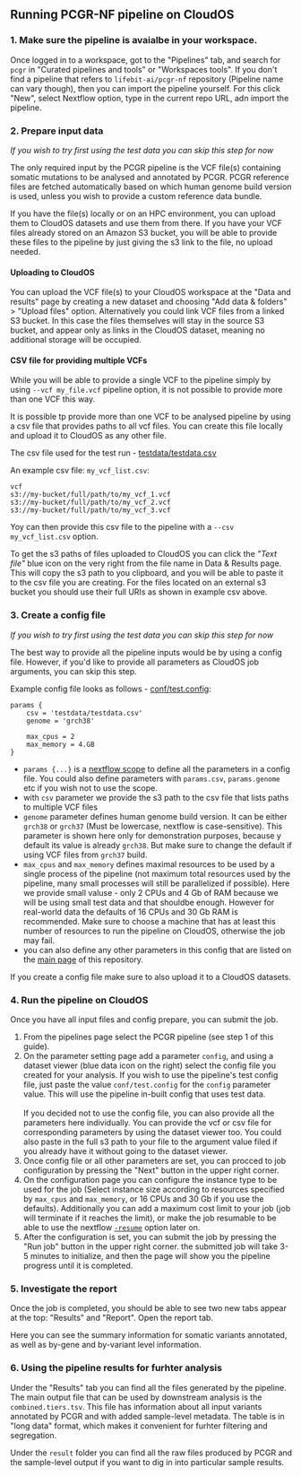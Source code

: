 ## Running PCGR-NF pipeline on CloudOS

### 1. Make sure the pipeline is avaialbe in your workspace.
Once logged in to a workspace, got to the "Pipelines" tab, and search for `pcgr` in "Curated pipelines and tools" or "Workspaces tools". If you don't find a pipeline that refers to `lifebit-ai/pcgr-nf` repository (Pipeline name can vary though), then you can import the pipeline yourself. For this click "New", select Nextflow option, type in the current repo URL, adn import the pipeline.

### 2. Prepare input data
*If you wish to try first using the test data you can skip this step for now*

The only required input by the PCGR pipeline is the VCF file(s) containing somatic mutations to be analysed and annotated by PCGR. PCGR reference files are fetched automatically based on which human genome build version is used, unless you wish to provide a custom reference data bundle.

If you have the file(s) locally or on an HPC environment, you can upload them to CloudOS datasets and use them from there. If you have your VCF files already stored on an Amazon S3 bucket, you will be able to provide these files to the pipeline by just giving the s3 link to the file, no upload needed.

#### Uploading to CloudOS
You can upload the VCF file(s) to your CloudOS workspace at the "Data and results" page by creating a new dataset and choosing "Add data & folders" > "Upload files" option. Alternatively you could link VCF files from a linked S3 bucket. In this case the files themselves will stay in the source S3 bucket, and appear only as links in the CloudOS dataset, meaning no additional storage will be occupied.

#### CSV file for providing multiple VCFs
While you will be able to provide a single VCF to the pipeline simply by using `--vcf my_file.vcf` pipeline option, it is not possible to provide more than one VCF this way.

It is possible tp provide more than one VCF to be analysed pipeline by using a csv file that provides paths to all vcf files. You can create this file locally and upload it to CloudOS as any other file.

The csv file used for the test run - [testdata/testdata.csv](https://github.com/lifebit-ai/pcgr-nf/blob/upd-test-and-docs/testdata/testdata.csv)

An example csv file:
`my_vcf_list.csv`:
```
vcf
s3://my-bucket/full/path/to/my_vcf_1.vcf
s3://my-bucket/full/path/to/my_vcf_2.vcf
s3://my-bucket/full/path/to/my_vcf_3.vcf
```
Yoy can then provide this csv file to the pipeline with a `--csv my_vcf_list.csv` option.

To get the s3 paths of files uploaded to CloudOS you can click the *"Text file"* blue icon on the very right from the file name in Data & Results page. This will copy the s3 path to you clipboard, and you will be able to paste it to the csv file you are creating. For the files located on an external s3 bucket you should use their full URIs as shown in example csv above. 

### 3. Create a config file
*If you wish to try first using the test data you can skip this step for now*


The best way to provide all the pipeline inputs would be by using a config file. However, if you'd like to provide all parameters as CloudOS job arguments, you can skip this step.

Example config file looks as follows - [conf/test.config](https://github.com/lifebit-ai/pcgr-nf/blob/upd-test-and-docs/conf/test.config):
```
params {
    csv = 'testdata/testdata.csv'
    genome = 'grch38'

    max_cpus = 2
    max_memory = 4.GB
}
```
- `params {...}` is a [nextflow scope](https://www.nextflow.io/docs/latest/config.html#scope-params) to define all the parameters in a config file. You could also define parameters with `params.csv`, `params.genome` etc if you wish not to use the scope.
- with `csv` parameter we provide the s3 path to the csv file that lists paths to multiple VCF files
- `genome` parameter defines human genome build version. It can be either `grch38` or `grch37` (Must be lowercase, nextflow is case-sensitive). This parameter is shown here only for demonstration purposes, because y default its value is already `grch38`. But make sure to change the default if using VCF files from `grch37` build.
- `max_cpus` and `max_memory` defines maximal resources to be used by a single process of the pipeline (not maximum total resources used by the pipeline, many small processes will still be parallelized if possible). Here we provide small valuse - only 2 CPUs and 4 Gb of RAM because we will be using small test data and that shouldbe enough. However for real-world data the defaults of 16 CPUs and 30 Gb RAM is recommended. Make sure to choose a machine that has at least this number of resources to run the pipeline on CloudOS, otherwise the job may fail. 
- you can also define any other parameters in this config that are listed on the [main page](https://github.com/lifebit-ai/pcgr-nf) of this repository.

If you create a config file make sure to also upload it to a CloudOS datasets.

### 4. Run the pipeline on CloudOS
Once you have all input files and config prepare, you can submit the job.

1. From the pipelines page select the PCGR pipeline (see step 1 of this guide).
2. On the parameter setting page add a parameter `config`, and using a dataset viewer (blue data icon on the right) select the config file you created for your analysis. If you wish to use the pipeline's test config file, just paste the value `conf/test.config` for the `config` parameter value. This will use the pipeline in-built config that uses test data. <br><br> If you decided not to use the config file, you can also provide all the parameters here individually. You can provide the vcf or csv file for corresponding parameters by using the dataset viewer too. You could also paste in the full s3 path to your file to the argument value filed if you already have it without going to the dataset viewer.
3. Once config file or all other parameters are set, you can procced to job configuration by pressing the "Next" button in the upper right corner.
4. On the configuration page you can configure the instance type to be used for the job (Select instance size according to resources specified by `max_cpus` and `max_memory`, or 16 CPUs and 30 Gb if you use the defaults). Additionally you can add a maximum cost limit to your job (job will terminate if it reaches the limit), or make the job resumable to be able to use the nextflow [`-resume`](https://www.nextflow.io/docs/latest/cli.html?highlight=resume) option later on.
5. After the configuration is set, you can submit the job by pressing the "Run job" button in the upper right corner. the submitted job will take 3-5 minutes to initialize, and then the page will show you the pipeline progress until it is completed.

### 5. Investigate the report
Once the job is completed, you should be able to see two new tabs appear at the top: "Results" and "Report". Open the report tab.

Here you can see the summary information for somatic variants annotated, as well as by-gene and by-variant level information.


### 6. Using the pipeline results for furhter analysis
Under the "Results" tab you can find all the files generated by the pipeline. The main output file that can be used by downstream analysis is the `combined.tiers.tsv`. This file has information about all input variants annotated by PCGR and with added sample-level metadata. The table is in "long data" format, which makes it convenient for furhter filtering and segregation.

Under the `result` folder you can find all the raw files produced by PCGR and the sample-level output if you want to dig in into particular sample results.
